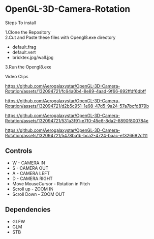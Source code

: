 # OpenGL-3D-Camera-Rotation

Steps To install

1.Clone the Repository\
2.Cut and Paste these files with  Opengl8.exe directory
  - default.frag
  -  default.vert
  - bricktex.jpg/wall.jpg
    
3.Run the Opengl8.exe

Video Clips

https://github.com/Aerogalaxystar/OpenGL-3D-Camera-Rotation/assets/132094721/fc64a0b4-8e89-4aad-9f66-892ffdf6dbff

https://github.com/Aerogalaxystar/OpenGL-3D-Camera-Rotation/assets/132094721/d2b5c951-1e98-47d5-9a24-57a7bcfd879b

https://github.com/Aerogalaxystar/OpenGL-3D-Camera-Rotation/assets/132094721/531a3f91-e7f0-45e6-8da2-8890f800784e

https://github.com/Aerogalaxystar/OpenGL-3D-Camera-Rotation/assets/132094721/5478ba1b-bca2-4724-baac-ef326682cf11

## Controls
* W - CAMERA IN
* S - CAMERA OUT
* A  - CAMERA LEFT
* D  - CAMERA RIGHT
* Move MouseCursor - Rotation in Pitch
* Scroll up - ZOOM IN
* Scroll Down - ZOOM OUT
 ## Dependencies
* GLFW
* GLM
* STB
